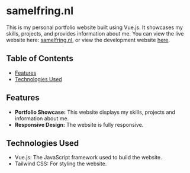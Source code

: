 # samelfring.nl

This is my personal portfolio website built using Vue.js. It showcases my skills, projects, and provides information about me. You can view the live website here: [samelfring.nl](https://samelfring.nl), or view the development website [here](https://samelfring.github.io/samelfring.nl/).

## Table of Contents

- [Features](#features)
- [Technologies Used](#technologies-used)

## Features

- **Portfolio Showcase:** This website displays my skills, projects and information about me.
- **Responsive Design:** The website is fully responsive.

## Technologies Used

- Vue.js: The JavaScript framework used to build the website.
- Tailwind CSS: For styling the website.
